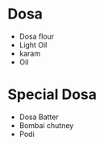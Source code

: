 # Dosa

* Dosa flour
* Light Oil
* karam
* Oil

# Special Dosa
* Dosa Batter
* Bombai chutney
* Podi
